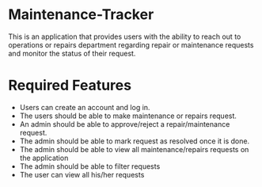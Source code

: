 # Maintenance-Tracker
This is an application that provides users with the ability to reach out to operations or repairs department regarding repair or maintenance requests and monitor the status of their request.

# Required Features
- Users can create an account and log in.
- The users should be able to make maintenance or repairs request.
- An admin should be able to approve/reject a repair/maintenance request.
- The admin should be able to mark request as resolved once it is done.
- The admin should be able to view all maintenance/repairs requests on the application
- The admin should be able to filter requests
- The user can view all his/her requests



